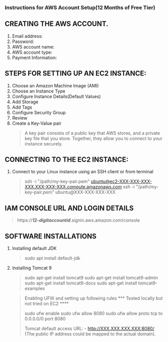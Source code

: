 ### Instructions for AWS Account Setup(12 Months of Free Tier) 

## CREATING THE AWS ACCOUNT.

1. Email address:
2. Password:
3. AWS account name:
4. AWS account type:
5. Payment Information:


## STEPS FOR SETTING UP AN EC2 INSTANCE:

1. Choose an Amazon Machine Image (AMI)
2. Choose an Instance Type
3. Configure Instance Details(Default Values)
4. Add Storage
5. Add Tags
6. Configure Security Group
7. Review
8. Create a Key-Value pair
    > A key pair consists of a public key that AWS stores, and a private key file that you store.
    > Together, they allow you to connect to your instance securely.

## CONNECTING TO THE EC2 INSTANCE:

1. Connect to your Linux instance using an SSH client or from terminal
    > ssh -i "/path/my-key-pair.pem" ubuntu@ec2-XXX-XXX-XXX-XXX.XXX-XXX-XXX.compute.amazonaws.com
    > ssh -i "/path/my-key-pair.pem" ubuntu@XXX-XXX-XXX-XXX


## IAM CONSOLE URL AND LOGIN DETAILS

   > https://***12-digitaccountid***.signin.aws.amazon.com/console

## SOFTWARE INSTALLATIONS

1. Installing default JDK

   > sudo apt install default-jdk

2. Installing Tomcat 9

   > sudo apt-get install tomcat9
   > sudo apt-get install tomcat9-admin
   > sudo apt-get install tomcat9-docs
   > sudo apt-get install tomcat9-examples

   > Enabling UFW and setting up following rules
   > *** Tested locally but not tried on EC2 ****
   >
   > sudo ufw enable
   > sudo ufw allow 8080
   > sudo ufw allow proto tcp to 0.0.0.0/0 port 8080
   >
   > Tomcat default access URL:
        - http://XXX.XXX.XXX.XXX:8080/ (The public IP address could be mapped to the actual domain).
